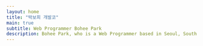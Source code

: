 ```yaml
---
layout: home 
title: "박보희 개발코"
main: true
subtitle: Web Programmer Bohee Park 
description: Bohee Park, who is a Web Programmer based in Seoul, South Korea. | '박보희' 웹 프로그래머입니다.
---
```

